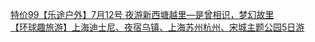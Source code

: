   
[特价99【乐途户外】7月12号 夜游新西塘越里—是曾相识，梦幻故里](http://www.dianyue.me/archives/871/5wdz9isvlfil7l24/)  
[【环球趣旅游】上海迪士尼、夜宿乌镇、上海苏州杭州、宋城主题公园5日游](http://www.dianyue.me/archives/647/r4iy5mx2opbb2wtl/)